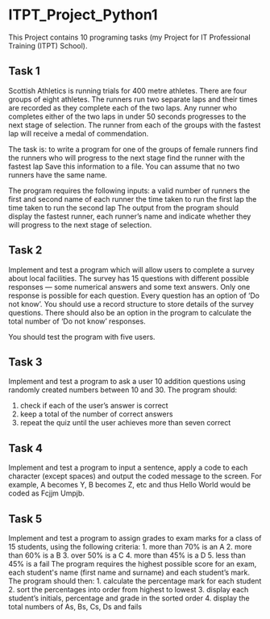 # ITPT_Project_Python1

This Project contains 10 programing tasks (my Project for IT Professional Training (ITPT) School). 

## Task 1
Scottish Athletics is running trials for 400 metre athletes. There are four groups of eight athletes. The runners run two separate laps and their times are recorded as they complete each of the two laps. Any runner who completes either of the two laps in under 50 seconds progresses to the next stage of selection. The runner from each of the groups with the fastest lap will receive a medal of commendation.

The task is:
  to write a program for one of the groups of female runners
  find the runners who will progress to the next stage
  find the runner with the fastest lap
  Save this information to a file. You can assume that no two runners have the same name.

The program requires the following inputs:
  a valid number of runners
  the first and second name of each runner
  the time taken to run the first lap
  the time taken to run the second lap
  The output from the program should display the fastest runner, each runner’s name
  and indicate whether they will progress to the next stage of selection.

## Task 2
Implement and test a program which will allow users to complete a survey about local facilities. The survey has 15 questions with different possible responses — some
numerical answers and some text answers. Only one response is possible for each question. Every question has an option of ‘Do not know’. You should use a record structure to store details of the survey questions. There should also be an option in the program to calculate the total number of ‘Do not know’ responses.

You should test the program with five users.

## Task 3
Implement and test a program to ask a user 10 addition questions using randomly created numbers between 10 and 30. The program should:

1. check if each of the user’s answer is correct
2. keep a total of the number of correct answers
3. repeat the quiz until the user achieves more than seven correct

## Task 4
Implement and test a program to input a sentence, apply a code to each character (except spaces) and output the coded message to the screen. 
For example, A becomes Y, B becomes Z, etc and thus Hello World would be coded as Fcjjm Umpjb.

## Task 5
Implement and test a program to assign grades to exam marks for a class of 15 students, using the following criteria:
    1. more than 70% is an A
    2. more than 60% is a B
    3. over 50% is a C
    4. more than 45% is a D
    5. less than 45% is a fail
The program requires the highest possible score for an exam, each student's name (first name and surname) and each student’s mark.
The program should then:
    1. calculate the percentage mark for each student
    2. sort the percentages into order from highest to lowest
    3. display each student’s initials, percentage and grade in the sorted order
    4. display the total numbers of As, Bs, Cs, Ds and fails

